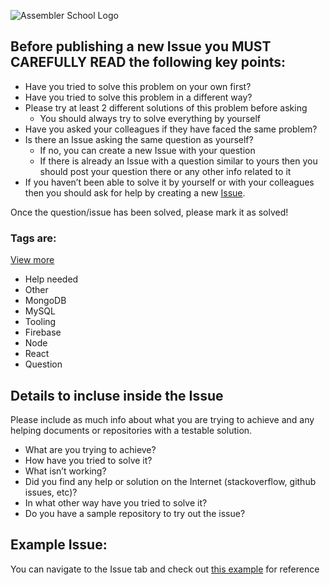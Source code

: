 ![Assembler School Logo](https://assets.website-files.com/5d7ac47d34aefe1ecf290ce6/5d7ac68da9740c393a589ee7_logo_org_1.png)


## Before publishing a new Issue you MUST CAREFULLY READ the following key points:
- Have you tried to solve this problem on your own first?
- Have you tried to solve this problem in a different way?
- Please try at least 2 different solutions of this problem before asking
    - You should always try to solve everything by yourself
- Have you asked your colleagues if they have faced the same problem?
- Is there an Issue asking the same question as yourself?
  - If no, you can create a new Issue with your question
  - If there is already an Issue with a question similar to yours then you should post your question there or any other info related to it
- If you haven’t been able to solve it by yourself or with your colleagues then you should ask for help by creating a new [Issue](https://github.com/assembler-school/mar-2020-tfm-questions/issues).

Once the question/issue has been solved, please mark it as solved! 

### Tags are:

[View more](https://github.com/assembler-school/mar-2020-tfm-questions/labels)

- Help needed
- Other 
- MongoDB
- MySQL
- Tooling
- Firebase
- Node
- React
- Question


## Details to incluse inside the Issue

Please include as much info about what you are trying to achieve and any helping documents or repositories with a testable solution.
- What are you trying to achieve?
- How have you tried to solve it?
- What isn’t working?
- Did you find any help or solution on the Internet (stackoverflow, github issues, etc)?
- In what other way have you tried to solve it?
- Do you have a sample repository to try out the issue?

## Example Issue:

You can navigate to the Issue tab and check out [this example](https://github.com/assembler-school/mar-2020-tfm-questions/issues/1) for reference
